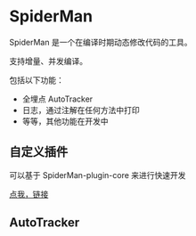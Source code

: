 # SpiderMan

SpiderMan 是一个在编译时期动态修改代码的工具。

支持增量、并发编译。

包括以下功能：
- 全埋点 AutoTracker
- 日志，通过注解在任何方法中打印
- 等等，其他功能在开发中


## 自定义插件

可以基于 SpiderMan-plugin-core 来进行快速开发

[点我，链接](https://github.com/bugyun/SpiderMan/tree/master/SpiderMan-plugin-core)


## AutoTracker



